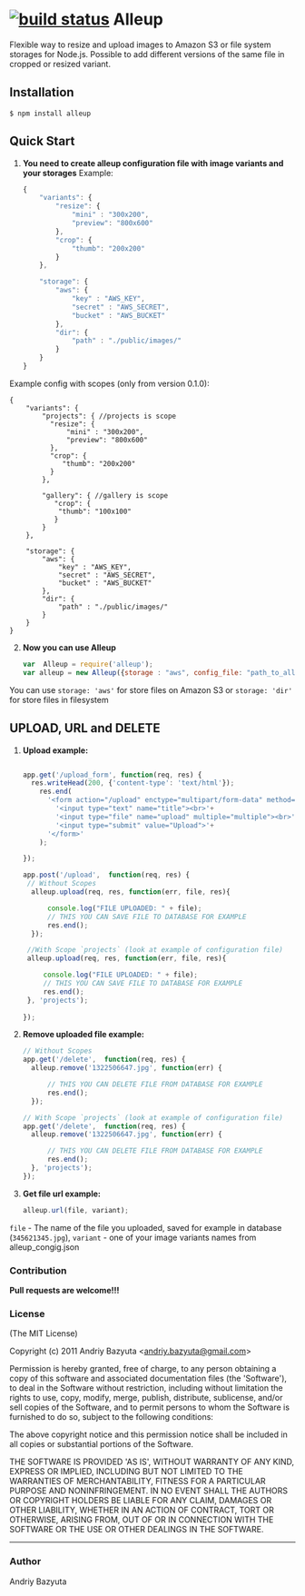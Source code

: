 [![build status](https://secure.travis-ci.org/tih-ra/alleup.png)](http://travis-ci.org/tih-ra/alleup)
Alleup
=============

Flexible way to resize and upload images to Amazon S3 or file system storages for Node.js. Possible  to add different versions of the same file in cropped or resized variant.

## Installation
    $ npm install alleup

## Quick Start

1. **You need to create alleup configuration file with image variants and your storages**
Example:

    ```javascript
    {
		"variants": {
			"resize": {
				"mini" : "300x200",
				"preview": "800x600"
			},
			"crop": {
				"thumb": "200x200"
			}
		},

		"storage": {
			"aws": {
				"key" : "AWS_KEY",
				"secret" : "AWS_SECRET",
				"bucket" : "AWS_BUCKET"
			},
			"dir": {
				"path" : "./public/images/" 
			}
		}
	}
Example config with scopes (only from version 0.1.0):

    {
		"variants": {
			"projects": { //projects is scope
			  "resize": {
				  "mini" : "300x200",
				  "preview": "800x600"
			  },
			  "crop": {
				 "thumb": "200x200"
			  }
			},
			
			"gallery": { //gallery is scope
			   "crop": {
				"thumb": "100x100"
			   }	
			}
		},

		"storage": {
			"aws": {
				"key" : "AWS_KEY",
				"secret" : "AWS_SECRET",
				"bucket" : "AWS_BUCKET"
			},
			"dir": {
				"path" : "./public/images/" 
			}
		}
	}

	
2. **Now you can use Alleup**
  
    ```javascript
    var  Alleup = require('alleup');
    var alleup = new Alleup({storage : "aws", config_file: "path_to_alleup_config.json"})
	
  You can use `storage: 'aws'` for store files on Amazon S3 or `storage: 'dir'` for store files in filesystem

## UPLOAD, URL and DELETE
	
1. **Upload example:**
	
    ```javascript

    app.get('/upload_form', function(req, res) {
      res.writeHead(200, {'content-type': 'text/html'});
        res.end(
          '<form action="/upload" enctype="multipart/form-data" method="post">'+
            '<input type="text" name="title"><br>'+
            '<input type="file" name="upload" multiple="multiple"><br>'+
            '<input type="submit" value="Upload">'+
          '</form>'
        );

    });
    
    app.post('/upload',  function(req, res) {
	 // Without Scopes
      alleup.upload(req, res, function(err, file, res){

          console.log("FILE UPLOADED: " + file);
          // THIS YOU CAN SAVE FILE TO DATABASE FOR EXAMPLE
          res.end();
      });

     //With Scope `projects` (look at example of configuration file)
     alleup.upload(req, res, function(err, file, res){

         console.log("FILE UPLOADED: " + file);
         // THIS YOU CAN SAVE FILE TO DATABASE FOR EXAMPLE
         res.end();
     }, 'projects');
     
    });

2. **Remove uploaded file example:**

    ```javascript
    // Without Scopes
    app.get('/delete',  function(req, res) {
      alleup.remove('1322506647.jpg', function(err) {

          // THIS YOU CAN DELETE FILE FROM DATABASE FOR EXAMPLE
          res.end();
      });

    // With Scope `projects` (look at example of configuration file)
    app.get('/delete',  function(req, res) {
      alleup.remove('1322506647.jpg', function(err) {

          // THIS YOU CAN DELETE FILE FROM DATABASE FOR EXAMPLE
          res.end();
      }, 'projects'); 
    });

3. **Get file url example:**

    ```javascript
    alleup.url(file, variant);

`file` - The name of the file you uploaded, saved for example in database (`345621345.jpg`), `variant` - one of your image variants names from alleup_congig.json
	
### Contribution
**Pull requests are welcome!!!**

### License
(The MIT License)

Copyright (c) 2011 Andriy Bazyuta &lt;andriy.bazyuta@gmail.com&gt;

Permission is hereby granted, free of charge, to any person obtaining
a copy of this software and associated documentation files (the
'Software'), to deal in the Software without restriction, including
without limitation the rights to use, copy, modify, merge, publish,
distribute, sublicense, and/or sell copies of the Software, and to
permit persons to whom the Software is furnished to do so, subject to
the following conditions:

The above copyright notice and this permission notice shall be
included in all copies or substantial portions of the Software.

THE SOFTWARE IS PROVIDED 'AS IS', WITHOUT WARRANTY OF ANY KIND,
EXPRESS OR IMPLIED, INCLUDING BUT NOT LIMITED TO THE WARRANTIES OF
MERCHANTABILITY, FITNESS FOR A PARTICULAR PURPOSE AND NONINFRINGEMENT.
IN NO EVENT SHALL THE AUTHORS OR COPYRIGHT HOLDERS BE LIABLE FOR ANY
CLAIM, DAMAGES OR OTHER LIABILITY, WHETHER IN AN ACTION OF CONTRACT,
TORT OR OTHERWISE, ARISING FROM, OUT OF OR IN CONNECTION WITH THE
SOFTWARE OR THE USE OR OTHER DEALINGS IN THE SOFTWARE.

---
### Author
Andriy Bazyuta